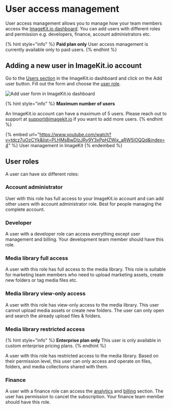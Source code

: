 # User access management

User access management allows you to manage how your team members access the [ImageKit.io dashboard](https://imagekit.io/dashboard). You can add users with different roles and permission e.g. developers, finance, account administrators etc.

{% hint style="info" %}
**Paid plan only**
User access management is currently available only to paid users.
{% endhint %}

## Adding a new user in ImageKit.io account

Go to the [Users section](https://imagekit.io/dashboard?redirectTo=users) in the ImageKit.io dashboard and click on the Add user button. Fill out the form and choose the [user role](user-access-management.md#user-roles).

![Add user form in ImageKit.io dashboard](<../.gitbook/assets/add-user-modal.png>)

{% hint style="info" %}
**Maximum number of users**

An ImageKit.io account can have a maximum of 5 users. Please reach out to support at support@imagekit.io if you want to add more users.
{% endhint %}


{% embed url="https://www.youtube.com/watch?v=tdcz7uOzCYk&list=PLHMsBwDlzJRy9Y3xPpHZWjx_aRW5IOQQd&index=4" %}
User management in ImageKit
{% endembed %}


## User roles

A user can have six different roles:

### Account administrator

User with this role has full access to your ImageKit.io account and can add other users with account administrator role. Best for people managing the complete account.

### Developer

A user with a developer role can access everything except user management and billing. Your development team member should have this role.

### Media library full access

A user with this role has full access to the media library. This role is suitable for marketing team members who need to upload marketing assets, create new folders or tag media files etc.

### Media library view-only access

A user with this role has view-only access to the media library. This user cannot upload media assets or create new folders. The user can only open and search the already upload files & folders.

### Media library restricted access

{% hint style="info" %}
**Enterprise plan only**
This user is only available in custom enterprise pricing plans.
{% endhint %}

A user with this role has restricted access to the media library. Based on their permission level, this user can only access and operate on files, folders, and media collections shared with them.

### Finance

A user with a finance role can access the [analytics](https://imagekit.io/dashboard?redirectTo=analytics) and [billing](https://imagekit.io/dashboard?redirectTo=billing) section. The user has permission to cancel the subscription. Your finance team member should have this role.

